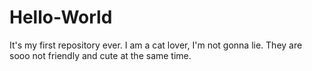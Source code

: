 # Hello-World
It's my first repository ever.
I am a cat lover, I'm not gonna lie. They are sooo not friendly and cute at the same time. 
